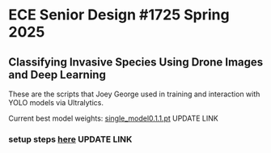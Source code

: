 # ECE Senior Design #1725 Spring 2025
## Classifying Invasive Species Using Drone Images and Deep Learning
These are the scripts that Joey George used in training and interaction with YOLO models via Ultralytics.

Current best model weights:
[single_model0.1.1.pt]() UPDATE LINK

### setup steps [here]() UPDATE LINK